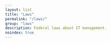 ```yaml
---
layout: list
title: "Laws"
permalink: "/laws/"
group: "laws"
description: Federal laws about IT management.
noindex: true
---
```


